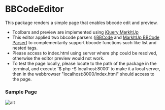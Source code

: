 # BBCodeEditor
This package renders a simple page that enables bbcode edit and preview. 
* Toolbars and preview are implemented using [jQuery MarkItUp](http://markitup.jaysalvat.com/home/)
* This editor applied two bbcode parsers ([jBBCode](http://jbbcode.com/) and [MarkItUp BBCode Parser](http://markitup.jaysalvat.com/downloads/)) to complementarily support bbcode functions such like list and nested tags.
* Please access to index.html using server where php could be resolved, otherwise the editor preview would not work.
* To test the page locally, please locate to the path of the package in the terminal, and execute '$ php -S localhost:8000' to make it a local server, then in the webbrowser "localhost:8000/index.html" should access to the page. 

### Sample Page
![alt](https://drive.google.com/file/d/0B6clhltpztWXTTJ6cDFkQXNfMEE/view?usp=sharing)




